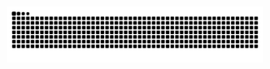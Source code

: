 <picture>
  <source media="(prefers-color-scheme: dark)" srcset="https://raw.githubusercontent.com/LaansDole/LaansDole/output/github-contribution-grid-snake-dark.svg">
  <source media="(prefers-color-scheme: light)" srcset="https://raw.githubusercontent.com/LaansDole/LaansDole/output/github-contribution-grid-snake.svg">
  <img alt="github contribution grid snake animation" src="https://raw.githubusercontent.com/LaansDole/LaansDole/output/github-contribution-grid-snake.svg">
</picture>